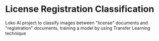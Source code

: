 # License Registration Classification

Loko AI project to classify images between "license" documents and "registration" documents, training a model by using Transfer Learning technique
